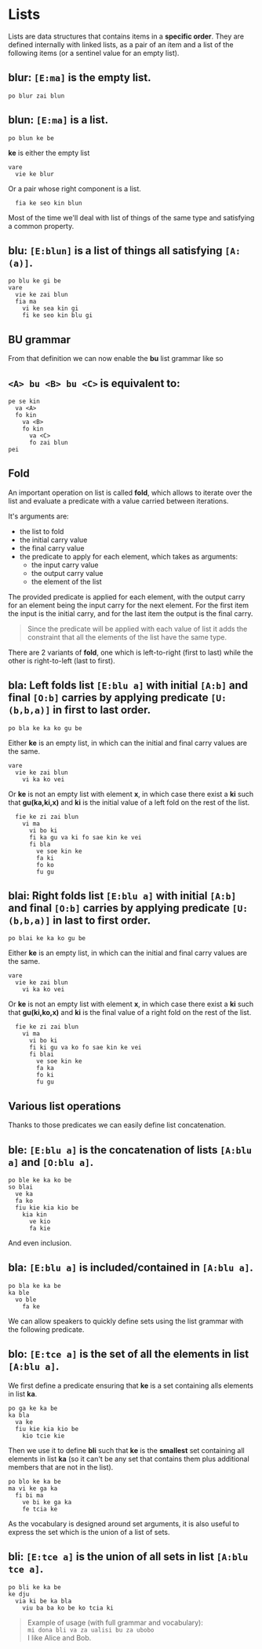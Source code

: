 # Lists

Lists are data structures that contains items in a __specific order__. They
are defined internally with linked lists, as a pair of an item and a list of
the following items (or a sentinel value for an empty list).

<spoiler>

__blur:__ `[E:ma]` is the empty list.
---
```
po blur zai blun
```
</spoiler>

<spoiler>

__blun:__ `[E:ma]` is a list.
---
```
po blun ke be
```
__ke__ is either the empty list
```
vare
  vie ke blur
```
Or a pair whose right component is a list.
```
  fia ke seo kin blun
```
</spoiler>

Most of the time we'll deal with list of things of the same type and satisfying
a common property.

<spoiler>

__blu:__ `[E:blun]` is a list of things all satisfying `[A:(a)]`.
---
```
po blu ke gi be
vare
  vie ke zai blun
  fia ma
    vi ke sea kin gi
    fi ke seo kin blu gi
```
</spoiler>

## BU grammar

From that definition we can now enable the __bu__ list grammar like so

<spoiler>

`<A> bu <B> bu <C>` is equivalent to:
---
```
pe se kin
  va <A>
  fo kin
    va <B>
    fo kin
      va <C>
      fo zai blun
pei
```
</spoiler>

## Fold

An important operation on list is called __fold__, which allows to iterate
over the list and evaluate a predicate with a value carried between iterations.

It's arguments are:
- the list to fold
- the initial carry value
- the final carry value
- the predicate to apply for each element, which takes as arguments:
  - the input carry value
  - the output carry value
  - the element of the list

The provided predicate is applied for each element, with the output
carry for an element being the input carry for the next element.
For the first item the input is the initial carry, and for the last
item the output is the final carry.

> Since the predicate will be applied with each value of list it adds the
> constraint that all the elements of the list have the same type.

There are 2 variants of __fold__, one which is left-to-right (first to last)
while the other is right-to-left (last to first).

<spoiler>

__bla:__ Left folds list `[E:blu a]` with initial `[A:b]` and final `[O:b]`
carries by applying predicate `[U:(b,b,a)]` in first to last order.
---
```
po bla ke ka ko gu be
```
Either __ke__ is an empty list, in which can the initial and final carry
values are the same. 
```
vare
  vie ke zai blun
    vi ka ko vei
```
Or __ke__ is not an empty list with element __x__, in which case there exist
a __ki__ such that __gu(ka,ki,x)__ and __ki__ is the initial value of a left
fold on the rest of the list.
```
  fie ke zi zai blun
    vi ma
      vi bo ki
      fi ka gu va ki fo sae kin ke vei
      fi bla
        ve soe kin ke
        fa ki
        fo ko
        fu gu
```
</spoiler>

<spoiler>

__blai:__ Right folds list `[E:blu a]` with initial `[A:b]` and final `[O:b]`
carries by applying predicate `[U:(b,b,a)]` in last to first order.
---
```
po blai ke ka ko gu be
```
Either __ke__ is an empty list, in which can the initial and final carry
values are the same. 
```
vare
  vie ke zai blun
    vi ka ko vei
```
Or __ke__ is not an empty list with element __x__, in which case there exist
a __ki__ such that __gu(ki,ko,x)__ and __ki__ is the final value of a right
fold on the rest of the list.
```
  fie ke zi zai blun
    vi ma
      vi bo ki
      fi ki gu va ko fo sae kin ke vei
      fi blai
        ve soe kin ke
        fa ka
        fo ki
        fu gu
```
</spoiler>

## Various list operations

Thanks to those predicates we can easily define list concatenation.

<spoiler>

__ble:__ `[E:blu a]` is the concatenation of lists `[A:blu a]` and `[O:blu a]`.
---
```
po ble ke ka ko be
so blai
  ve ka
  fa ko
  fiu kie kia kio be
    kia kin
      ve kio
      fa kie
```
</spoiler>

And even inclusion.

<spoiler>

__bla:__ `[E:blu a]` is included/contained in `[A:blu a]`.
---
```
po bla ke ka be
ka ble
  vo ble
    fa ke
```
</spoiler>

We can allow speakers to quickly define sets using the list grammar
with the following predicate.

<spoiler>

__blo:__ `[E:tce a]` is the set of all the elements in list `[A:blu a]`. 
---
We first define a predicate ensuring that __ke__ is a set containing alls 
elements in list __ka__. 
``` 
po ga ke ka be 
ka bla 
  va ke 
  fiu kie kia kio be 
    kio tcie kie 
``` 
Then we use it to define __bli__ such that __ke__ is the __smallest__ set 
containing all elements in list __ka__ (so it can't be any set that contains 
them plus additional members that are not in the list). 
``` 
po blo ke ka be 
ma vi ke ga ka 
  fi bi ma  
    ve bi ke ga ka 
    fe tcia ke    
``` 
</spoiler>

As the vocabulary is designed around set arguments, it is also useful to
express the set which is the union of a list of sets.

<spoiler>

__bli:__ `[E:tce a]` is the union of all sets in list `[A:blu tce a]`. 
---
``` 
po bli ke ka be 
ke dju 
  via ki be ka bla 
    viu ba ba ko be ko tcia ki 
``` 
</spoiler>

> Example of usage (with full grammar and vocabulary):\
> `mi dona bli va za ualisi bu za ubobo`\
> I like Alice and Bob.